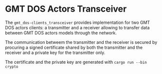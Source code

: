 # GMT DOS Actors Transceiver

The `gmt_dos-clients_transceiver` provides implementation for two GMT DOS actors clients: a transmitter
and a receiver allowing to transfer data between GMT DOS actors models through the network.

The communication betweem the transmitter and the receiver is secured by procuring a signed certificate
shared by both the transmitter and the receiver and a private key for the transmitter only.

The certificate and the private key are generated with
`
cargo run --bin crypto
`